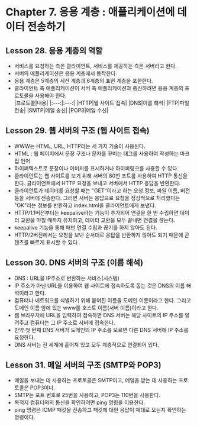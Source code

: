 # Chapter 7. 응용 계층 : 애플리케이션에 데이터 전송하기

## Lesson 28. 응용 계층의 역할
- 서비스를 요청하는 측은 클라이언트, 서비스를 제공하는 측은 서버라고 한다.  
- 서버의 애플리케이션은 응용 계층에서 동작한다.  
- 응용 계층은 5계층의 세션 계층과 6계층의 표현 계층을 포한한다.  
- 클라이언트 측 애플리케이션이 서버 측 애플리케이션과 통신하려면 응용 계층의 프로토콜을 사용해야 한다.  
    |프로토콜|내용|
    |:---:|:---:|
    |HTTP|웹 사이트 접속|
    |DNS|이름 해석|
    |FTP|파일 전송|
    |SMTP|메일 송신|
    |POP3|메일 수신|

## Lesson 29. 웹 서버의 구조 (웹 사이트 접속)
- WWW는 HTML, URL, HTTP라는 세 가지 기술이 사용된다.  
- HTML : 웹 페이지에서 문장 구조나 문자를 꾸미는 태그를 사용하여 작성하는 마크업 언어  
- 하이퍼텍스트로 문장이나 이미지를 표시하거나 하이퍼링크를 사용할 수 있다.  
- 클라이언트는 웹 사이트를 보기 위해 서버의 80번 포트를 사용하여 HTTP 통신을 한다. 클라이언트에서 HTTP 요청을 보내고 서버에서 HTTP 응답을 반환한다.  
- 클라이언트가 데이터를 요청할 때는 "GET"이라고 하는 요청 정보, 파일 이름, 버전 등을 서버에 전송한다. 그러면 서버는 응답으로 요청을 정상적으로 처리했다는 "OK"라는 정보를 반환하고 index.html을 클라이언트에게 보낸다.  
- HTTP/1.1버전부터는 keepalive라는 기능이 추가되어 연결을 한 번 수립하면 데이터 교환을 마칠 때까지 유지하고, 데이터 교환을 모두 끝내면 연결을 끊는다.  
- keepalive 기능을 통해 매번 연결 수립과 끊기를 하지 않아도 된다.  
- HTTP/2버전에서는 요청을 보낸 순서대로 응답을 반환하지 않아도 되기 때문에 콘텐츠를 빠르게 표시할 수 있다.  

## Lesson 30. DNS 서버의 구조 (이름 해석)
- DNS : URL을 IP주소로 변환하는 서비스(시스템)  
- IP 주소가 아닌 URL을 이용하여 웹 사이트에 접속하도록 돕는 것은 DNS의 이름 해석이라고 한다.  
- 컴퓨터나 네트워크를 식별하기 위해 붙여진 이름을 도메인 이름이라고 한다. 그리고 도메인 이름 앞에 있는 www를 호스트 이름(서버 이름)이라고 한다.  
- 웹 브라우저에 URL을 입력하여 접속하면 DNS 서버는 해당 사이트의 IP 주소를 알려주고 컴퓨터는 그 IP 주소로 서버에 접속한다.  
- 만약 첫 번째 DNS 서버가 도메인의 IP 주소를 모르면 다른 DNS 서버에 IP 주소를 요청한다.  
- DNS 서버는 전 세계에 흩어져 있고 모두 계층적으로 연결되어 있다.  

## Lesson 31. 메일 서버의 구조 (SMTP와 POP3)
- 메일을 보내는 데 사용하는 프로토콜은 SMTP이고, 메일을 받는 데 사용하는 프로토콜은 POP3이다.  
- SMTP는 포트 번호로 25번을 사용하고, POP3는 110번을 사용한다.  
- 목적지 컴퓨터와의 통신을 확인하려면 ping 명령을 이용한다.  
- ping 명령은 ICMP 패킷을 전송하고 패킷에 대한 응답이 제대로 오는지 확인하는 명령이다.  